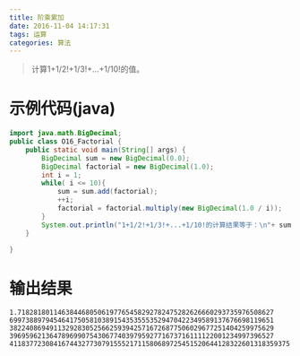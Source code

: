 ```yaml
---
title: 阶乘累加
date: 2016-11-04 14:17:31
tags: 运算
categories: 算法
---
```

>计算1+1/2!+1/3!+...+1/10!的值。

<!--more-->
# 示例代码(java)
```java
import java.math.BigDecimal;
public class O16_Factorial {
	public static void main(String[] args) {
		BigDecimal sum = new BigDecimal(0.0);
		BigDecimal factorial = new BigDecimal(1.0);
		int i = 1; 
		while( i <= 10){
			sum = sum.add(factorial);
			++i;
			factorial = factorial.multiply(new BigDecimal(1.0 / i));
		}
		System.out.println("1+1/2!+1/3!+...+1/10!的计算结果等于：\n"+ sum);
	}

} 
```

# 输出结果 
    1.7182818011463844680506197765458292782475282626660293735976508627
    699738897945464175058103891543535553529470422349589137676698119651
    382240869491132928305256625939425716726877506029677251404259975629
    396959621364789699075430677403979592771673716111122001234997396527
    4118377230841674432773079155521711580689725451520644128322601318359375 

